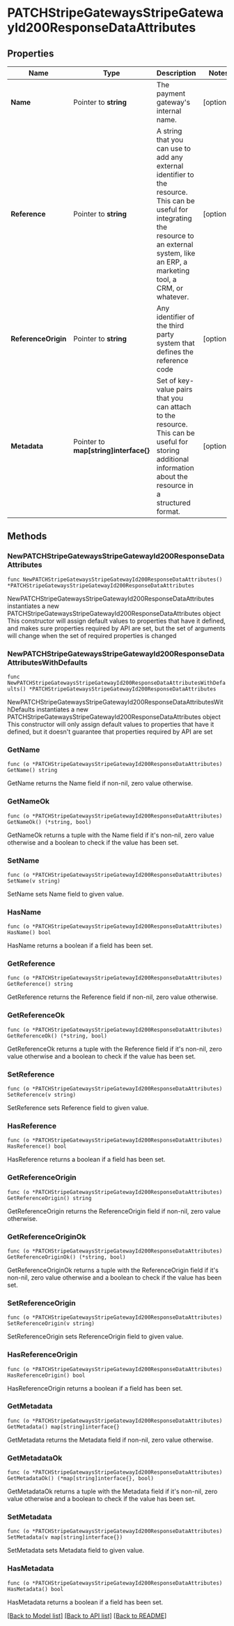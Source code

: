 # PATCHStripeGatewaysStripeGatewayId200ResponseDataAttributes

## Properties

Name | Type | Description | Notes
------------ | ------------- | ------------- | -------------
**Name** | Pointer to **string** | The payment gateway&#39;s internal name. | [optional] 
**Reference** | Pointer to **string** | A string that you can use to add any external identifier to the resource. This can be useful for integrating the resource to an external system, like an ERP, a marketing tool, a CRM, or whatever. | [optional] 
**ReferenceOrigin** | Pointer to **string** | Any identifier of the third party system that defines the reference code | [optional] 
**Metadata** | Pointer to **map[string]interface{}** | Set of key-value pairs that you can attach to the resource. This can be useful for storing additional information about the resource in a structured format. | [optional] 

## Methods

### NewPATCHStripeGatewaysStripeGatewayId200ResponseDataAttributes

`func NewPATCHStripeGatewaysStripeGatewayId200ResponseDataAttributes() *PATCHStripeGatewaysStripeGatewayId200ResponseDataAttributes`

NewPATCHStripeGatewaysStripeGatewayId200ResponseDataAttributes instantiates a new PATCHStripeGatewaysStripeGatewayId200ResponseDataAttributes object
This constructor will assign default values to properties that have it defined,
and makes sure properties required by API are set, but the set of arguments
will change when the set of required properties is changed

### NewPATCHStripeGatewaysStripeGatewayId200ResponseDataAttributesWithDefaults

`func NewPATCHStripeGatewaysStripeGatewayId200ResponseDataAttributesWithDefaults() *PATCHStripeGatewaysStripeGatewayId200ResponseDataAttributes`

NewPATCHStripeGatewaysStripeGatewayId200ResponseDataAttributesWithDefaults instantiates a new PATCHStripeGatewaysStripeGatewayId200ResponseDataAttributes object
This constructor will only assign default values to properties that have it defined,
but it doesn't guarantee that properties required by API are set

### GetName

`func (o *PATCHStripeGatewaysStripeGatewayId200ResponseDataAttributes) GetName() string`

GetName returns the Name field if non-nil, zero value otherwise.

### GetNameOk

`func (o *PATCHStripeGatewaysStripeGatewayId200ResponseDataAttributes) GetNameOk() (*string, bool)`

GetNameOk returns a tuple with the Name field if it's non-nil, zero value otherwise
and a boolean to check if the value has been set.

### SetName

`func (o *PATCHStripeGatewaysStripeGatewayId200ResponseDataAttributes) SetName(v string)`

SetName sets Name field to given value.

### HasName

`func (o *PATCHStripeGatewaysStripeGatewayId200ResponseDataAttributes) HasName() bool`

HasName returns a boolean if a field has been set.

### GetReference

`func (o *PATCHStripeGatewaysStripeGatewayId200ResponseDataAttributes) GetReference() string`

GetReference returns the Reference field if non-nil, zero value otherwise.

### GetReferenceOk

`func (o *PATCHStripeGatewaysStripeGatewayId200ResponseDataAttributes) GetReferenceOk() (*string, bool)`

GetReferenceOk returns a tuple with the Reference field if it's non-nil, zero value otherwise
and a boolean to check if the value has been set.

### SetReference

`func (o *PATCHStripeGatewaysStripeGatewayId200ResponseDataAttributes) SetReference(v string)`

SetReference sets Reference field to given value.

### HasReference

`func (o *PATCHStripeGatewaysStripeGatewayId200ResponseDataAttributes) HasReference() bool`

HasReference returns a boolean if a field has been set.

### GetReferenceOrigin

`func (o *PATCHStripeGatewaysStripeGatewayId200ResponseDataAttributes) GetReferenceOrigin() string`

GetReferenceOrigin returns the ReferenceOrigin field if non-nil, zero value otherwise.

### GetReferenceOriginOk

`func (o *PATCHStripeGatewaysStripeGatewayId200ResponseDataAttributes) GetReferenceOriginOk() (*string, bool)`

GetReferenceOriginOk returns a tuple with the ReferenceOrigin field if it's non-nil, zero value otherwise
and a boolean to check if the value has been set.

### SetReferenceOrigin

`func (o *PATCHStripeGatewaysStripeGatewayId200ResponseDataAttributes) SetReferenceOrigin(v string)`

SetReferenceOrigin sets ReferenceOrigin field to given value.

### HasReferenceOrigin

`func (o *PATCHStripeGatewaysStripeGatewayId200ResponseDataAttributes) HasReferenceOrigin() bool`

HasReferenceOrigin returns a boolean if a field has been set.

### GetMetadata

`func (o *PATCHStripeGatewaysStripeGatewayId200ResponseDataAttributes) GetMetadata() map[string]interface{}`

GetMetadata returns the Metadata field if non-nil, zero value otherwise.

### GetMetadataOk

`func (o *PATCHStripeGatewaysStripeGatewayId200ResponseDataAttributes) GetMetadataOk() (*map[string]interface{}, bool)`

GetMetadataOk returns a tuple with the Metadata field if it's non-nil, zero value otherwise
and a boolean to check if the value has been set.

### SetMetadata

`func (o *PATCHStripeGatewaysStripeGatewayId200ResponseDataAttributes) SetMetadata(v map[string]interface{})`

SetMetadata sets Metadata field to given value.

### HasMetadata

`func (o *PATCHStripeGatewaysStripeGatewayId200ResponseDataAttributes) HasMetadata() bool`

HasMetadata returns a boolean if a field has been set.


[[Back to Model list]](../README.md#documentation-for-models) [[Back to API list]](../README.md#documentation-for-api-endpoints) [[Back to README]](../README.md)


